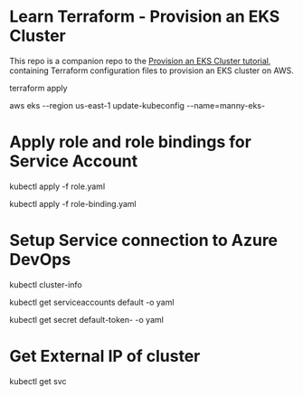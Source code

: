 # Learn Terraform - Provision an EKS Cluster

This repo is a companion repo to the [Provision an EKS Cluster tutorial](https://developer.hashicorp.com/terraform/tutorials/kubernetes/eks), containing
Terraform configuration files to provision an EKS cluster on AWS.

terraform apply

aws eks --region us-east-1 update-kubeconfig --name=manny-eks-<unique>

# Apply role and role bindings for Service Account

kubectl apply -f role.yaml

kubectl apply -f role-binding.yaml

# Setup Service connection to Azure DevOps

kubectl cluster-info

kubectl get serviceaccounts default -o yaml

kubectl get secret default-token-<unique> -o yaml

# Get External IP of cluster

kubectl get svc


